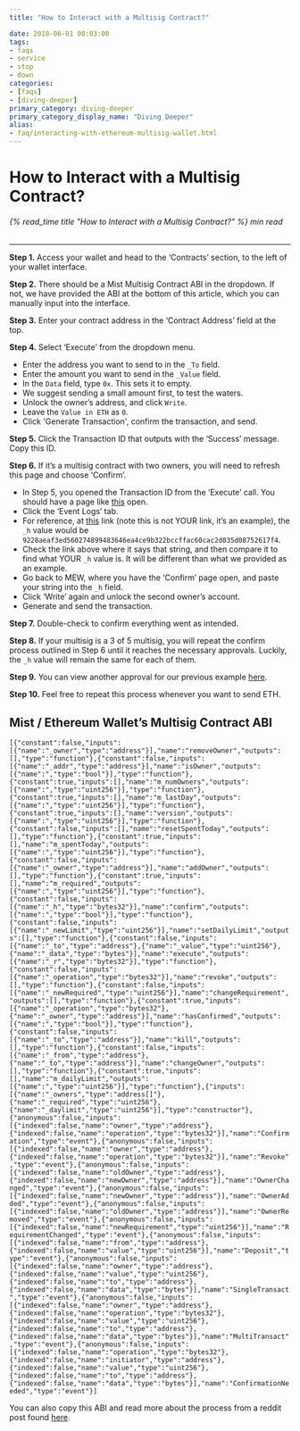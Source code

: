 ```yaml
---
title: "How to Interact with a Multisig Contract?"

date: 2018-06-01 00:03:00
tags:
- faqs
- service
- stop
- down
categories:
- [faqs]
- [diving-deeper]
primary_category: diving-deeper
primary_category_display_name: "Diving Deeper"
alias:
- faq/interacting-with-ethereum-multisig-wallet.html
---
```


# __How to Interact with a Multisig Contract?__
###### {% read_time title "How to Interact with a Multisig Contract?" %} min read
***

**Step 1.** Access your wallet and head to the ‘Contracts’ section, to the left of your wallet interface.

**Step 2.** There should be a Mist Multisig Contract ABI in the dropdown. If not, we have provided the ABI at the bottom of this article, which you can manually input into the interface. 

**Step 3.** Enter your contract address in the ‘Contract Address’ field at the top. 

**Step 4.** Select ‘Execute’ from the dropdown menu. 
* Enter the address you want to send to in the `_To` field.
* Enter the amount you want to send in the `_Value` field. 
* In the `Data` field, type `0x`. This sets it to empty. 
* We suggest sending a small amount first, to test the waters.
* Unlock the owner’s address, and click `Write`.
* Leave the `Value in ETH` as `0`.
* Click 'Generate Transaction', confirm the transaction, and send. 

**Step 5.** Click the Transaction ID that outputs with the ‘Success’ message. Copy this ID.

**Step 6.** If it’s a multisig contract with two owners, you will need to refresh this page and choose ‘Confirm’.
* In Step 5, you opened the Transaction ID from the ‘Execute’ call. You should have a page like [this][exampleTX] open.
* Click the ‘Event Logs’ tab.
* For reference, at [this][referenceLog] link (note this is not YOUR link, it’s an example), the `_h` value would be `9228aeaf3ed560274899483646ea4ce9b322bccffac60cac2d035d08752617f4`.
* Check the link above where it says that string, and then compare it to find what YOUR `_h` value is. It will be different than what we provided as an example. 
* Go back to MEW, where you have the ‘Confirm’ page open, and paste your string into the `_h` field.
* Click ‘Write’ again and unlock the second owner’s account. 
* Generate and send the transaction.

**Step 7.** Double-check to confirm everything went as intended.

**Step 8.** If your multisig is a 3 of 5 multisig, you will repeat the confirm process outlined in Step 6 until it reaches the necessary approvals. Luckily, the `_h` value will remain the same for each of them.

**Step 9.** You can view another approval for our previous example [here][eventLog].

**Step 10.** Feel free to repeat this process whenever you want to send ETH. 



## __Mist / Ethereum Wallet’s Multisig Contract ABI__

`[{"constant":false,"inputs":[{"name":"_owner","type":"address"}],"name":"removeOwner","outputs":[],"type":"function"},{"constant":false,"inputs":[{"name":"_addr","type":"address"}],"name":"isOwner","outputs":[{"name":","type":"bool"}],"type":"function"},{"constant":true,"inputs":[],"name":"m_numOwners","outputs":[{"name":","type":"uint256"}],"type":"function"},{"constant":true,"inputs":[],"name":"m_lastDay","outputs":[{"name":","type":"uint256"}],"type":"function"},{"constant":true,"inputs":[],"name":"version","outputs":[{"name":","type":"uint256"}],"type":"function"},{"constant":false,"inputs":[],"name":"resetSpentToday","outputs":[],"type":"function"},{"constant":true,"inputs":[],"name":"m_spentToday","outputs":[{"name":","type":"uint256"}],"type":"function"},{"constant":false,"inputs":[{"name":"_owner","type":"address"}],"name":"addOwner","outputs":[],"type":"function"},{"constant":true,"inputs":[],"name":"m_required","outputs":[{"name":","type":"uint256"}],"type":"function"},{"constant":false,"inputs":[{"name":"_h","type":"bytes32"}],"name":"confirm","outputs":[{"name":","type":"bool"}],"type":"function"},{"constant":false,"inputs":[{"name":"_newLimit","type":"uint256"}],"name":"setDailyLimit","outputs":[],"type":"function"},{"constant":false,"inputs":[{"name":"_to","type":"address"},{"name":"_value","type":"uint256"},{"name":"_data","type":"bytes"}],"name":"execute","outputs":[{"name":"_r","type":"bytes32"}],"type":"function"},{"constant":false,"inputs":[{"name":"_operation","type":"bytes32"}],"name":"revoke","outputs":[],"type":"function"},{"constant":false,"inputs":[{"name":"_newRequired","type":"uint256"}],"name":"changeRequirement","outputs":[],"type":"function"},{"constant":true,"inputs":[{"name":"_operation","type":"bytes32"},{"name":"_owner","type":"address"}],"name":"hasConfirmed","outputs":[{"name":","type":"bool"}],"type":"function"},{"constant":false,"inputs":[{"name":"_to","type":"address"}],"name":"kill","outputs":[],"type":"function"},{"constant":false,"inputs":[{"name":"_from","type":"address"},{"name":"_to","type":"address"}],"name":"changeOwner","outputs":[],"type":"function"},{"constant":true,"inputs":[],"name":"m_dailyLimit","outputs":[{"name":","type":"uint256"}],"type":"function"},{"inputs":[{"name":"_owners","type":"address[]"},{"name":"_required","type":"uint256"},{"name":"_daylimit","type":"uint256"}],"type":"constructor"},{"anonymous":false,"inputs":[{"indexed":false,"name":"owner","type":"address"},{"indexed":false,"name":"operation","type":"bytes32"}],"name":"Confirmation","type":"event"},{"anonymous":false,"inputs":[{"indexed":false,"name":"owner","type":"address"},{"indexed":false,"name":"operation","type":"bytes32"}],"name":"Revoke","type":"event"},{"anonymous":false,"inputs":[{"indexed":false,"name":"oldOwner","type":"address"},{"indexed":false,"name":"newOwner","type":"address"}],"name":"OwnerChanged","type":"event"},{"anonymous":false,"inputs":[{"indexed":false,"name":"newOwner","type":"address"}],"name":"OwnerAdded","type":"event"},{"anonymous":false,"inputs":[{"indexed":false,"name":"oldOwner","type":"address"}],"name":"OwnerRemoved","type":"event"},{"anonymous":false,"inputs":[{"indexed":false,"name":"newRequirement","type":"uint256"}],"name":"RequirementChanged","type":"event"},{"anonymous":false,"inputs":[{"indexed":false,"name":"from","type":"address"},{"indexed":false,"name":"value","type":"uint256"}],"name":"Deposit","type":"event"},{"anonymous":false,"inputs":[{"indexed":false,"name":"owner","type":"address"},{"indexed":false,"name":"value","type":"uint256"},{"indexed":false,"name":"to","type":"address"},{"indexed":false,"name":"data","type":"bytes"}],"name":"SingleTransact","type":"event"},{"anonymous":false,"inputs":[{"indexed":false,"name":"owner","type":"address"},{"indexed":false,"name":"operation","type":"bytes32"},{"indexed":false,"name":"value","type":"uint256"},{"indexed":false,"name":"to","type":"address"},{"indexed":false,"name":"data","type":"bytes"}],"name":"MultiTransact","type":"event"},{"anonymous":false,"inputs":[{"indexed":false,"name":"operation","type":"bytes32"},{"indexed":false,"name":"initiator","type":"address"},{"indexed":false,"name":"value","type":"uint256"},{"indexed":false,"name":"to","type":"address"},{"indexed":false,"name":"data","type":"bytes"}],"name":"ConfirmationNeeded","type":"event"}]`

You can also copy this ABI and read more about the process from a reddit post found [here][multisigABI].

[exampleTX]: https://etherscan.io/tx/0x0c643a1ae66637217f24791df05071c7849941a1231cf9fa2a0daf145da833e3
[referenceLog]: https://etherscan.io/tx/0x47e4cc8748e296d9b5d85ebd9bd705177bb1940517b084a2efcca11feeb2391d#eventlog
[eventLog]: https://etherscan.io/tx/0x47e4cc8748e296d9b5d85ebd9bd705177bb1940517b084a2efcca11feeb2391d#eventlog
[multisigABI]: https://www.reddit.com/r/ethereum/comments/5nev1a/help_needed_how_to_find_multisig_contract_wallet/